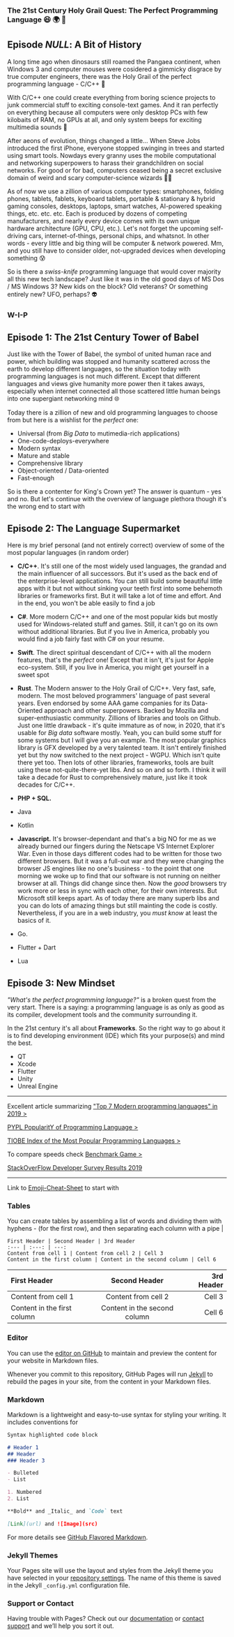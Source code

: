 ### The 21st Century Holy Grail Quest: The Perfect Programming Language :laughing: :earth_africa: :rabbit:

## Episode *NULL*: A Bit of History

A long time ago when dinosaurs still roamed the Pangaea continent, when Windows 3 and computer mouses were cosidered a gimmicky disgrace by true computer engineers, there was the Holy Grail of the perfect programming language - C/C++ :angel:

With C/C++ one could create everything from boring science projects to junk commercial stuff to exciting console-text games. And it ran perfectly on everything because all computers were only desktop PCs with few kilobaits of RAM, no GPUs at all, and only system beeps for exciting multimedia sounds :trumpet:

After aeons of evolution, things changed a little... When Steve Jobs introduced the first iPhone, everyone stopped swinging in trees and started using smart tools. Nowdays every granny uses the mobile computational and networking superpowers to harass their grandchildren on social networks. For good or for bad, computers ceased being a secret exclusive domain of weird and scary computer-science wizards :tophat::sparkles:

As of now we use a zillion of various computer types: smartphones, folding phones, tablets, fablets, keyboard tablets, portable & stationary & hybrid gaming consoles, desktops, laptops, smart watches, AI-powered speaking things, etc. etc. etc. Each is produced by dozens of competing manufacturers, and nearly every device comes with its own unique hardware architecture (GPU, CPU, etc.). Let's not forget the upcoming self-driving cars, internet-of-things, personal chips, and whatsnot. In other words - every little and big thing will be computer & network powered. Mm, and you still have to consider older, not-upgraded devices when developing something :cold_sweat: 

So is there a *swiss-knife* programming language that would cover majority all this new tech landscape? Just like it was in the old good days of MS Dos / MS Windows 3? New kids on the block? Old veterans? Or something entirely new? UFO, perhaps? :alien:

### W-I-P

## Episode 1: The 21st Century Tower of Babel

Just like with the Tower of Babel, the symbol of united human race and power, which building was stopped and humanity scattered across the earth to develop different languages, so the situation today with programming languages is not much different. Except that different languages and views give humanity more power then it takes aways, especially when internet connected all those scattered little human beings into one supergiant networking mind :globe_with_meridians:

Today there is a zillion of new and old programming languages to choose from but here is a wishlist for the *perfect* one:
* Universal (from *Big Data* to mutimedia-rich applications) 
* One-code-deploys-everywhere
* Modern syntax
* Mature and stable
* Comprehensive library
* Object-oriented / Data-oriented
* Fast-enough

So is there a contenter for King's Crown yet? The answer is quantum - yes and no. But let's continue with the overview of language plethora though it's the wrong end to start with

## Episode 2: The Language Supermarket

Here is my brief personal (and not entirely correct) overview of some of the most popular languages (in random order)

* **C/C++**. It's still one of the most widely used languages, the grandad and the main influencer of all successors. But it's used as the back end of the enterprise-level applications. You can still build some beautiful little apps with it but not without sinking your teeth first into some behemoth libraries or frameworks first. But it will take a lot of time and effort. And in the end, you won't be able easily to find a job

* **C#**. More modern C/C++ and one of the most popular kids but mostly used for Windows-related stuff and games. Still, it can't go on its own without additional libraries. But if you live in America, probably you would find a job fairly fast with C# on your resume. 

* **Swift**. The direct spiritual descendant of C/C++ with all the modern features, that's the *perfect* one! Except that it isn't, it's just for Apple eco-system. Still, if you live in America, you might get yourself in a sweet spot

* **Rust**. The Modern answer to the Holy Grail of C/C++. Very fast, safe, modern. The most beloved programmers' language of past several years. Even endorsed by some AAA game companies for its Data-Oriented approach and other superpowers. Backed by Mozilla and super-enthusiastic community. Zillions of libraries and tools on Github. Just one little drawback - it's quite immature as of now, in 2020, that it's usable for *Big data* software mostly. Yeah, you can build some stuff for some systems but I will give you an example. The most popular graphics library is GFX developed by a very talented team. It isn't entirely finished yet but thy now switched to the next project - WGPU. Which isn't quite there yet too. Then lots of other libraries, frameworks, tools are built using these not-quite-there-yet libs. And so on and so forth. I think it will take a decade for Rust to comprehensively mature, just like it took decades for C/C++.

* **PHP + SQL.**
* Java
* Kotlin
* **Javascript.** It's browser-dependant and that's a big NO for me as we already burned our fingers during the Netscape VS Internet Explorer War. Even in those days different codes had to be written for those two different browsers. But it was a full-out war and they were changing the browser JS engines like no one's business - to the point that one morning we woke up to find that our software is not running on neither browser at all. Things did change since then. Now the *good* browsers try work more or less in sync with each other, for their own interests. But Microsoft still keeps apart. As of today there are many superb libs and you can do lots of amazing things but still mainting the code is costly. Nevertheless, if you are in a web industry, you *must know* at least the basics of it.
* Go.
* Flutter + Dart
* Lua

## Episode 3: New Mindset

*"What's the perfect programming language?"* is a broken quest from the very start. There is a saying: a programming language is as only as good as its compiler, development tools and the community surrounding it.

In the 21st century it's all about **Frameworks**. So the right way to go about it is to find developing environment (IDE) which fits your purpose(s) and mind the best. 

* QT
* Xcode
* Flutter
* Unity
* Unreal Engine


---

Excellent article summarizing ["Top 7 Modern programming languages" in 2019 >](https://towardsdatascience.com/top-7-modern-programming-language-to-learn-now-156863bd1eec)

[PYPL PopularitY of Programming Language >](http://pypl.github.io/PYPL.html)

[TIOBE Index of the Most Popular Programming Languages >](https://www.tiobe.com/tiobe-index/)

To compare speeds check [Benchmark Game >](https://benchmarksgame-team.pages.debian.net/benchmarksgame/)

[StackOverFlow Developer Survey Results 2019](https://insights.stackoverflow.com/survey/2019#technology-_-most-loved-dreaded-and-wanted-other-frameworks-libraries-and-tools)

---

Link to [Emoji-Cheat-Sheet](https://www.webfx.com/tools/emoji-cheat-sheet/) to start with

### Tables

You can create tables by assembling a list of words and dividing them with hyphens - (for the first row), and then separating each column with a pipe \|
```
First Header | Second Header | 3rd Header
:--- | :---: | ---:
Content from cell 1 | Content from cell 2 | Cell 3
Content in the first column | Content in the second column | Cell 6
```
| First Header | Second Header | 3rd Header |
| :--- | :---: | ---: |
| Content from cell 1 | Content from cell 2 | Cell 3 |
| Content in the first column | Content in the second column | Cell 6 |

### Editor

You can use the [editor on GitHub](https://github.com/slavinci/slavinci.github.io/edit/master/README.md) to maintain and preview the content for your website in Markdown files.

Whenever you commit to this repository, GitHub Pages will run [Jekyll](https://jekyllrb.com/) to rebuild the pages in your site, from the content in your Markdown files.

### Markdown

Markdown is a lightweight and easy-to-use syntax for styling your writing. It includes conventions for

```markdown
Syntax highlighted code block

# Header 1
## Header 
### Header 3

- Bulleted
- List

1. Numbered
2. List

**Bold** and _Italic_ and `Code` text

[Link](url) and ![Image](src)
```

For more details see [GitHub Flavored Markdown](https://guides.github.com/features/mastering-markdown/).

### Jekyll Themes

Your Pages site will use the layout and styles from the Jekyll theme you have selected in your [repository settings](https://github.com/slavinci/slavinci.github.io/settings). The name of this theme is saved in the Jekyll `_config.yml` configuration file.

### Support or Contact

Having trouble with Pages? Check out our [documentation](https://help.github.com/categories/github-pages-basics/) or [contact support](https://github.com/contact) and we’ll help you sort it out.
